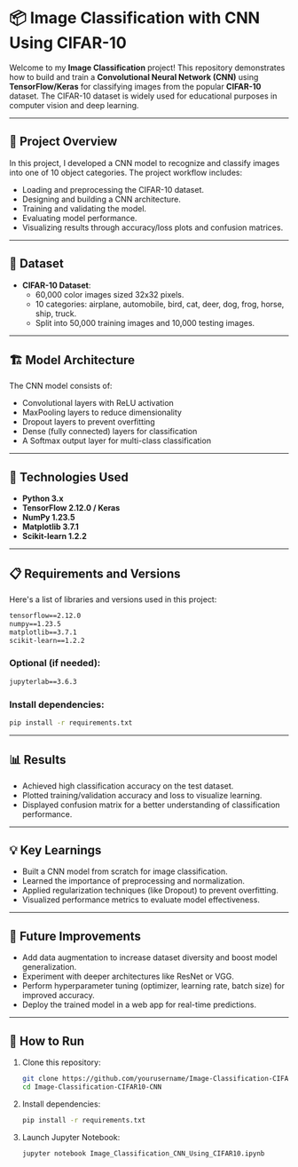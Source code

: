 # 📦 Image Classification with CNN Using CIFAR-10

Welcome to my **Image Classification** project! This repository demonstrates how to build and train a **Convolutional Neural Network (CNN)** using **TensorFlow/Keras** for classifying images from the popular **CIFAR-10** dataset. The CIFAR-10 dataset is widely used for educational purposes in computer vision and deep learning.

---

## 🚀 Project Overview
In this project, I developed a CNN model to recognize and classify images into one of 10 object categories. The project workflow includes:

- Loading and preprocessing the CIFAR-10 dataset.
- Designing and building a CNN architecture.
- Training and validating the model.
- Evaluating model performance.
- Visualizing results through accuracy/loss plots and confusion matrices.

---

## 📂 Dataset
- **CIFAR-10 Dataset**:
  - 60,000 color images sized 32x32 pixels.
  - 10 categories: airplane, automobile, bird, cat, deer, dog, frog, horse, ship, truck.
  - Split into 50,000 training images and 10,000 testing images.

---

## 🏗️ Model Architecture
The CNN model consists of:
- Convolutional layers with ReLU activation
- MaxPooling layers to reduce dimensionality
- Dropout layers to prevent overfitting
- Dense (fully connected) layers for classification
- A Softmax output layer for multi-class classification

---

## 🔧 Technologies Used
- **Python 3.x**
- **TensorFlow 2.12.0 / Keras**
- **NumPy 1.23.5**
- **Matplotlib 3.7.1**
- **Scikit-learn 1.2.2**

---

## 📋 Requirements and Versions

Here's a list of libraries and versions used in this project:

```txt
tensorflow==2.12.0
numpy==1.23.5
matplotlib==3.7.1
scikit-learn==1.2.2
```

### Optional (if needed):
```txt
jupyterlab==3.6.3
```

### Install dependencies:
```bash
pip install -r requirements.txt
```

---

## 📊 Results
- Achieved high classification accuracy on the test dataset.
- Plotted training/validation accuracy and loss to visualize learning.
- Displayed confusion matrix for a better understanding of classification performance.

---

## 💡 Key Learnings
- Built a CNN model from scratch for image classification.
- Learned the importance of preprocessing and normalization.
- Applied regularization techniques (like Dropout) to prevent overfitting.
- Visualized performance metrics to evaluate model effectiveness.

---

## 🔮 Future Improvements
- Add data augmentation to increase dataset diversity and boost model generalization.
- Experiment with deeper architectures like ResNet or VGG.
- Perform hyperparameter tuning (optimizer, learning rate, batch size) for improved accuracy.
- Deploy the trained model in a web app for real-time predictions.

---

## 📝 How to Run
1. Clone this repository:
   ```bash
   git clone https://github.com/yourusername/Image-Classification-CIFAR10-CNN.git
   cd Image-Classification-CIFAR10-CNN
   ```

2. Install dependencies:
   ```bash
   pip install -r requirements.txt
   ```

3. Launch Jupyter Notebook:
   ```bash
   jupyter notebook Image_Classification_CNN_Using_CIFAR10.ipynb
   ```

